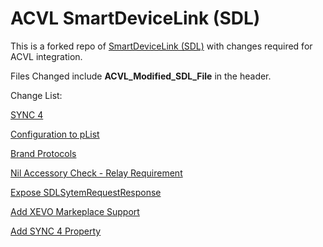 # ACVL SmartDeviceLink (SDL)

This is a forked repo of [SmartDeviceLink (SDL)](https://github.com/smartdevicelink/sdl_ios) with changes required for ACVL integration.

Files Changed include **ACVL_Modified_SDL_File** in the header.

Change List:

[SYNC 4](https://github.ford.com/FordMobile/sdl_ag/pull/1)

[Configuration to pList](https://github.ford.com/FordMobile/sdl_ag/pull/2)

[Brand Protocols](https://github.ford.com/FordMobile/sdl_ag/pull/3)

[Nil Accessory Check - Relay Requirement](https://github.ford.com/FordMobile/sdl_ag/pull/6)

[Expose SDLSytemRequestResponse](https://github.ford.com/FordMobile/sdl_ios/pull/7)

[Add XEVO Markeplace Support](https://github.ford.com/FordMobile/sdl_ios/pull/9)

[Add SYNC 4 Property](https://github.ford.com/FordMobile/sdl_ag/pull/26)
